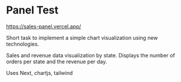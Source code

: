 # Panel Test

https://sales-panel.vercel.app/

Short task to implement a simple chart visualization using new technologies.

Sales and revenue data visualization by state. 
Displays the number of orders per state and the revenue per day.

Uses Next, chartjs, tailwind
